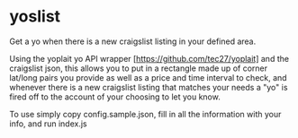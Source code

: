 yoslist
=======

Get a yo when there is a new craigslist listing in your defined area.

Using the yoplait yo API wrapper [https://github.com/tec27/yoplait] and the craigslist json, this allows you to put in a rectangle made up of corner lat/long pairs you provide as well as a price and time interval to check, and whenever there is a new craigslist listing that matches your needs a "yo" is fired off to the account of your choosing to let you know.

To use simply copy config.sample.json, fill in all the information with your info, and run index.js
